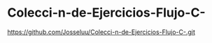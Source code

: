 # Colecci-n-de-Ejercicios-Flujo-C-
https://github.com/Josseluu/Colecci-n-de-Ejercicios-Flujo-C-.git
